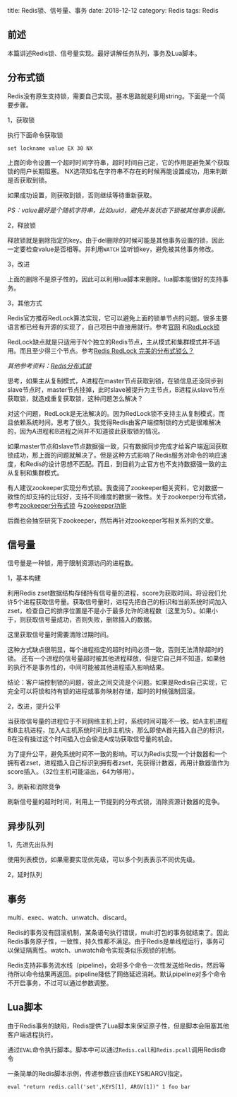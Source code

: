 title: Redis锁、信号量、事务
date: 2018-12-12
category: Redis
tags: Redis

## 前述

本篇讲述Redis锁、信号量实现。最好讲解任务队列，事务及Lua脚本。

## 分布式锁

Redis没有原生支持锁，需要自己实现。基本思路就是利用string。下面是一个简要步骤。

1，获取锁

执行下面命令获取锁

```Redis
set lockname value EX 30 NX
```

上面的命令设置一个超时时间字符串，超时时间自己定，它的作用是避免某个获取锁的用户长期阻塞。
NX选项知名在字符串不存在的时候再能设置成功，用来判断是否获取到锁。

如果成功设置，则获取到锁，否则继续等待重新获取。

*PS：value最好是个随机字符串，比如uuid，避免并发状态下锁被其他事务误删。*

2，释放锁

释放锁就是删除指定的key。由于del删除的时候可能是其他事务设置的锁，因此一定要检查value是否相等。并利用`WATCH`
监听锁key，避免被其他事务修改。

3，改进

上面的删除不是原子性的，因此可以利用lua脚本来删除。lua脚本能很好的支持事务。

3，其他方式

Redis官方推荐RedLock算法实现，它可以避免上面的锁单节点的问题。很多主要语言都已经有开源的实现了，自己项目中直接用就行。参考[官网](https://redis.io/topics/distlock)
和[RedLock锁](https://www.jianshu.com/p/7e47a4503b87)

RedLock缺点就是只适用于N个独立的Redis节点，主从模式和集群模式并不适用。而且至少得三个节点。参考[Redis RedLock 完美的分布式锁么？](https://juejin.im/post/59f592c65188255f5c5142d2)

*其他参考资料：[Redis分布式锁](https://juejin.im/post/5cc165816fb9a03202221dd5)*

思考，如果主从复制模式，A进程在master节点获取到锁，在锁信息还没同步到slave节点时，master节点挂掉，此时slave被提升为主节点，B进程从slave节点获取锁，就造成重复获取锁，这种问题怎么解决？

对这个问题，RedLock是无法解决的。因为RedLock锁不支持主从复制模式，而且依赖系统时间。思考了很久，我觉得Redis由客户端控制锁的方式是很难解决的，因为A进程和B进程之间并不知道彼此获取锁的情况。

如果master节点和slave节点数据强一致，只有数据同步完成才给客户端返回获取锁成功，那上面的问题就解决了。但是这种方式影响了Redis服务对命令的响应速度，和Redis的设计思想不匹配。而且，到目前为止官方也不支持数据强一致的主从复制和集群模式。

有人建议zookeeper实现分布式锁。我查阅了zookeeper相关资料，它对数据一致性的却支持的比较好，支持不同维度的数据一致性。关于zookeeper分布式锁，参考[zookeeper分布式锁](https://www.cnblogs.com/toov5/p/9899489.html)
与[zookeeper功能](https://www.cnblogs.com/felixzh/p/5869212.html)

后面也会抽空研究下zookeeper，然后再针对zookeeper写相关系列的文章。

## 信号量

信号量是一种锁，用于限制资源访问的进程数。

1，基本构建

利用Redis zset数据结构存储持有信号量的进程，score为获取时间。将设我们允许5个进程获取信号量。获取信号量时，进程先把自己的标识和当前系统时间加入zset，检查自己的排序位置是不是小于最多允许的进程数（这里为5）。如果小于，则获取信号量成功，否则失败，删除插入的数据。

这里获取信号量时需要清除过期时间。

这种方式缺点很明显，每个进程指定的超时时间必须一致，否则无法清除超时的锁。
还有一个进程的信号量超时被其他进程释放，但是它自己并不知道，如果他的执行不是事务性的，中间可能被其他进程插入影响结果。

结论：客户端控制锁的问题，彼此之间交流是个问题。如果是Redis自己实现，它完全可以将锁和持有锁的进程或事务映射存储，超时的时候强制回滚。

2，改进，提升公平

当获取信号量的进程位于不同网络主机上时，系统时间可能不一致。如A主机进程和B主机进程，加入A主机系统时间比B主机快，那么即使A首先插入自己的标识，B在没有操过这个时间插入也会偷走A成功获取信号量的机会。

为了提升公平，避免系统时间不一致的影响。可以为Redis实现一个计数器和一个拥有者zset，进程插入自己标识到拥有者zset，先获得计数器，再用计数器值作为score插入。（32位主机可能溢出，64为够用）。

3，刷新和消除竞争

刷新信号量的超时时间，利用上一节提到的分布式锁，消除资源计数器的竞争。

## 异步队列

1，先进先出队列

使用列表模仿，如果需要实现优先级，可以多个列表表示不同优先级。

2，延时队列

## 事务

multi、exec、watch、unwatch、discard。

Redis的事务没有回滚机制，某条语句执行错误，multi打包的事务就结束了。因此Redis事务原子性，一致性，持久性都不满足。由于Redis是单线程运行，事务可以保证隔离性。watch、unwatch命令实现类似乐观锁的机制。

Redis支持非事务流水线（pipeline)，会将多个命令一次性发送给Redis，然后等待所以命令结果再返回。pipeline降低了网络延迟消耗。默认pipeline对多个命令不开启事务，不过可以通过参数调整。

## Lua脚本

由于Redis事务的缺陷，Redis提供了Lua脚本来保证原子性，但是脚本会阻塞其他客户端进程执行。

通过`EVAL`命令执行脚本。脚本中可以通过`Redis.call`和`Redis.pcall`调用Redis命令

一条简单的Redis脚本示例，传递参数应该由KEYS和ARGV指定。

```Redis
eval "return redis.call('set',KEYS[1], ARGV[1])" 1 foo bar
```